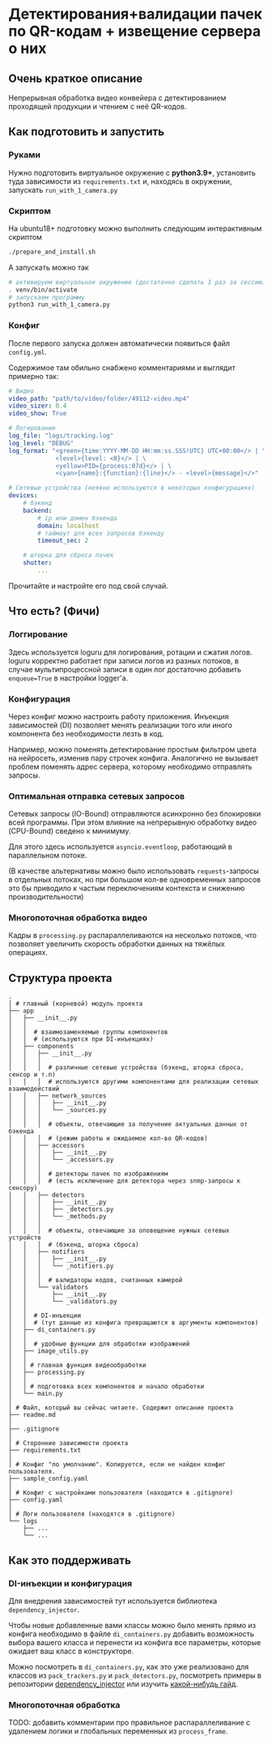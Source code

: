 # Детектирования+валидации пачек по QR-кодам + извещение сервера о них

## Очень краткое описание
Непрерывная обработка видео конвейера с детектированием проходящей продукции и чтением с неё QR-кодов.

## Как подготовить и запустить

### Руками
Нужно подготовить виртуальное окружение с **python3.9+**, установить туда зависимости из `requirements.txt` и, 
находясь в окружении, запускать `run_with_1_camera.py`

### Скриптом
На ubuntu18+ подготовку можно выполнить следующим интерактивным скриптом
```bash
./prepare_and_install.sh
```

А запускать можно так
```bash
# активируем виртуальное окружение (достаточно сделать 1 раз за сессию)
. venv/bin/activate
# запускаем программу
python3 run_with_1_camera.py
```

### Конфиг
После первого запуска должен автоматически появиться файл `config.yml`.

Содержимое там обильно снабжено комментариями и выглядит примерно так:
```yaml
# Видео
video_path: "path/to/video/folder/49112-video.mp4"
video_sizer: 0.4
video_show: True

# Логирование
log_file: "logs/tracking.log"
log_level: "DEBUG"
log_format: "<green>{time:YYYY-MM-DD HH:mm:ss.SSS!UTC} UTC+00:00</> | \
             <level>{level: <8}</> | \
             <yellow>PID={process:07d}</> | \
             <cyan>{name}:{function}:{line}</> - <level>{message}</>"

# Сетевые устройства (неявно используются в некоторых конфигурациях)
devices:
    # бэкенд
    backend:
        # ip или домен бэкенда
        domain: localhost
        # таймаут для всех запросов бэкенду
        timeout_sec: 2

    # шторка для сброса пачек
    shutter:
        ...
```

Прочитайте и настройте его под свой случай.

## Что есть? (Фичи)

### Логгирование
Здесь используется loguru для логирования, ротации и сжатия логов.
loguru корректно работает при записи логов из разных потоков, в
случае мультипроцессной записи в один лог достаточно добавить `enqueue=True` в настройки logger'а.

### Конфигурация
Через конфиг можно настроить работу приложения.
Инъекция зависимостей (DI) позволяет менять реализации того или иного компонента без необходимости лезть в код.

Например, можно поменять детектирование простым фильтром цвета на нейросеть, изменив пару строчек конфига.
Аналогично не вызывает проблем поменять адрес сервера, которому необходимо отправлять запросы.

### Оптимальная отправка сетевых запросов
Сетевых запросы (IO-Bound) отправляются асинхронно без блокировки всей программы.
При этом влияние на непрерывную обработку видео (CPU-Bound) сведено к минимуму.

Для этого здесь используется `asyncio.eventloop`, работающий в параллельном потоке.

(В качестве альтернативы можно было использовать `requests`-запросы в отдельных потоках, но при большом кол-ве 
одновременных запросов это бы приводило к частым переключениям контекста и снижению производительности)

### Многопоточная обработка видео
Кадры в `processing.py` распараллеливаются на несколько потоков, 
что позволяет увеличить скорость обработки данных на тяжёлых операциях.

## Структура проекта
```
.
│ # главный (корневой) модуль проекта
├── app
│   ├── __init__.py
│   │
│   │  # взаимозаменяемые группы компонентов
│   │  # (используются при DI-инъекциях)
│   ├── components
│   │   ├── __init__.py
│   │   │
│   │   │  # различные сетевые устройства (бэкенд, шторка сброса, сенсор и т.п)
│   │   │  # используются другими компонентами для реализации сетевых взаимодействий
│   │   ├── network_sources
│   │   │   ├── __init__.py
│   │   │   └── _sources.py
│   │   │
│   │   │  # объекты, отвечающие за получение актуальных данных от бэкенда
│   │   │  # (режим работы и ожидаемое кол-во QR-кодов) 
│   │   ├── accessors
│   │   │   ├── __init__.py
│   │   │   └── _accessors.py
│   │   │
│   │   │  # детекторы пачек по изображениям
│   │   │  # (есть исключение для детектора через snmp-запросы к сенсору)
│   │   ├── detectors
│   │   │   ├── __init__.py
│   │   │   ├── _detectors.py
│   │   │   └── _methods.py
│   │   │
│   │   │  # объекты, отвечающие за оповещение нужных сетевых устройств
│   │   │  # (бэкенд, шторка сброса)
│   │   ├── notifiers
│   │   │   ├── __init__.py
│   │   │   └── _notifiers.py
│   │   │
│   │   │  # валидаторы кодов, считанных камерой
│   │   └── validators
│   │       ├── __init__.py
│   │       └── _validators.py
│   │
│   │  # DI-инъекции
│   │  # (тут данные из конфига превращаются в аргументы компонентов)
│   ├── di_containers.py
│   │
│   │  # удобные функции для обработки изображений
│   ├── image_utils.py
│   │
│   │ # главная функция видеообработки
│   ├── processing.py
│   │
│   │ # подготовка всех компонентов и начало обработки
│   └── main.py
│
│ # Файл, который вы сейчас читаете. Содержит описание проекта
├── readme.md
│
├── .gitignore
│
│ # Сторонние зависимости проекта
├── requirements.txt
│
│ # Конфиг "по умолчанию". Копируется, если не найден конфиг пользователя.
├── sample_config.yaml
│
│ # Конфиг с настройками пользователя (находится в .gitignore)
├── config.yaml
│
│ # Логи пользователя (находятся в .gitignore)
└── logs
    ├── ...
    └── ...
```

## Как это поддерживать

### DI-инъекции и конфигурация

Для внедрения зависимостей тут используется библиотека `dependency_injector`.

Чтобы новые добавленные вами классы можно было менять прямо из конфига
необходимо в файле `di_containers.py` добавить возможность выбора вашего класса 
и перенести из конфига все параметры, которые ожидает ваш класс в конструкторе.

Можно посмотреть в `di_containers.py`, как это уже реализовано 
для классов из `pack_trackers.py` и `pack_detectors.py`, посмотреть примеры 
в репозитории [dependency_injector](https://github.com/ets-labs/python-dependency-injector/)
или изучить [какой-нибудь гайд](
https://medium.com/@rmogylatov/dependency-injector-python-dependency-injection-framework-eeb9f5c6db8b).

### Многопоточная обработка

TODO: добавить комментарии про правильное распараллеливание 
с удалением логики и глобальных переменных из `process_frame`.
